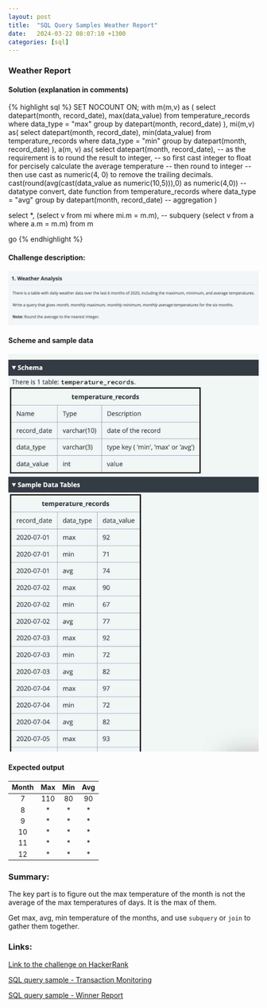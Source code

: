 ```yaml
---
layout: post
title:  "SQL Query Samples Weather Report"
date:   2024-03-22 08:07:10 +1300
categories: [sql]
---
```

### Weather Report

#### Solution (explanation in comments)
{% highlight sql %}
SET NOCOUNT ON;
with m(m,v) as (
    select 
        datepart(month, record_date), 
        max(data_value)
    from temperature_records
    where data_type = "max"
    group by datepart(month, record_date)
),
mi(m,v) as(
    select 
        datepart(month, record_date), 
        min(data_value)
    from temperature_records
    where data_type = "min"
    group by datepart(month, record_date)
),
a(m, v) as(
    select
        datepart(month, record_date), 
        -- as the requirement is to round the result to integer,
        -- so first cast integer to float for percisely calculate the average temperature
        -- then round to integer
        -- then use cast as numeric(4, 0) to remove the trailing decimals.
        cast(round(avg(cast(data_value as numeric(10,5))),0) as numeric(4,0)) -- datatype convert, date function
    from temperature_records
    where data_type = "avg"
    group by datepart(month, record_date) -- aggregation
)

select 
    *,
    (select v from mi where mi.m = m.m), -- subquery
    (select v from a where a.m = m.m)
from m

go
{% endhighlight %}


#### Challenge description:
![weather report challenge desctiption](/assets/sql-challenge/weather-report-challenge-description.jpg)

#### Scheme and sample data
![weather report schema](/assets/sql-challenge/weather-report-schema-sample-data.jpg)

#### Expected output

| Month | Max | Min | Avg |
| :-----: | :---: | :---: | :---: |
| 7     |110  | 80  | 90 |
| 8     |  *  |  *  |  * |
| 9     |  *  |  *  |  * |
| 10    |  *  |  *  |  * |
| 11    |  *  |  *  |  * |
| 12    |  *  |  *  |  * |


### Summary:
The key part is to figure out the max temperature of the month is not the average of the max temperatures of days. It is the max of them.

Get max, avg, min temperature of the months, and use `subquery` or `join` to gather them together.


### Links:

[Link to the challenge on HackerRank](https://www.hackerrank.com/skills-verification/sql_advanced)

[SQL query sample - Transaction Monitoring](/sql/2024/03/22/advanced-sql-query-sample-transactions-monitoring.html)

[SQL query sample - Winner Report](/sql/2024/03/22/advanced-sql-query-sample-winner-report.html)